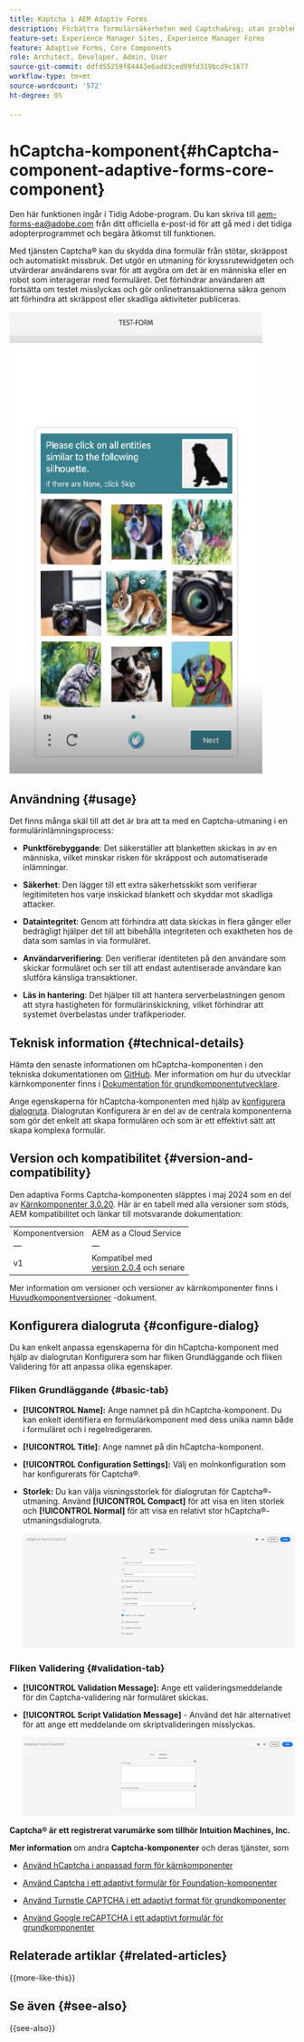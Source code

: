 ```yaml
---
title: Kaptcha i AEM Adaptiv Forms
description: Förbättra formulärsäkerheten med Captcha&reg; utan problem. Stegvisa anvisningar inifrån!
feature-set: Experience Manager Sites, Experience Manager Forms
feature: Adaptive Forms, Core Components
role: Architect, Developer, Admin, User
source-git-commit: ddfd55259f84443e6add3ced09fd319bcd9c1677
workflow-type: tm+mt
source-wordcount: '572'
ht-degree: 0%

---
```


# hCaptcha-komponent{#hCaptcha-component-adaptive-forms-core-component}

<span class="preview"> Den här funktionen ingår i Tidig Adobe-program. Du kan skriva till aem-forms-ea@adobe.com från ditt officiella e-post-id för att gå med i det tidiga adopterprogrammet och begära åtkomst till funktionen. </span>

Med tjänsten Captcha® kan du skydda dina formulär från stötar, skräppost och automatiskt missbruk. Det utgör en utmaning för kryssrutewidgeten och utvärderar användarens svar för att avgöra om det är en människa eller en robot som interagerar med formuläret. Det förhindrar användaren att fortsätta om testet misslyckas och gör onlinetransaktionerna säkra genom att förhindra att skräppost eller skadliga aktiviteter publiceras.

![hCaptcha®](/help/adaptive-forms/assets/hCaptcha-challenge.png)

## Användning {#usage}

Det finns många skäl till att det är bra att ta med en Captcha-utmaning i en formulärinlämningsprocess:

- **Punktförebyggande**: Det säkerställer att blanketten skickas in av en människa, vilket minskar risken för skräppost och automatiserade inlämningar.

- **Säkerhet**: Den lägger till ett extra säkerhetsskikt som verifierar legitimiteten hos varje inskickad blankett och skyddar mot skadliga attacker.

- **Dataintegritet**: Genom att förhindra att data skickas in flera gånger eller bedrägligt hjälper det till att bibehålla integriteten och exaktheten hos de data som samlas in via formuläret.

- **Användarverifiering**: Den verifierar identiteten på den användare som skickar formuläret och ser till att endast autentiserade användare kan slutföra känsliga transaktioner.

- **Läs in hantering**: Det hjälper till att hantera serverbelastningen genom att styra hastigheten för formulärinskickning, vilket förhindrar att systemet överbelastas under trafikperioder.

## Teknisk information {#technical-details}

Hämta den senaste informationen om hCaptcha-komponenten i den tekniska dokumentationen om [GitHub](https://github.com/adobe/aem-core-forms-components/blob/master/ui.af.apps/src/main/content/jcr_root/apps/core/fd/components/form/hCaptcha/v1/hCaptcha/README.md). Mer information om hur du utvecklar kärnkomponenter finns i [Dokumentation för grundkomponentutvecklare](/help/developing/overview.md).

Ange egenskaperna för hCaptcha-komponenten med hjälp av [konfigurera dialogruta](#configure-dialog). Dialogrutan Konfigurera är en del av de centrala komponenterna som gör det enkelt att skapa formulären och som är ett effektivt sätt att skapa komplexa formulär.

## Version och kompatibilitet {#version-and-compatibility}


Den adaptiva Forms Captcha-komponenten släpptes i maj 2024 som en del av [Kärnkomponenter 3.0.20](https://github.com/adobe/aem-core-forms-components/commit/a4cb97131ffad47137a8f5f173401128a1cf3491). Här är en tabell med alla versioner som stöds, AEM kompatibilitet och länkar till motsvarande dokumentation:

|  |  |
|---|---|
| Komponentversion | AEM as a Cloud Service |
| — | — |
| v1 | Kompatibel med<br>[version 2.0.4](/help/adaptive-forms/version.md) och senare | Kompatibel | Kompatibel |

Mer information om versioner och versioner av kärnkomponenter finns i [Huvudkomponentversioner](/help/adaptive-forms/version.md) -dokument.

## Konfigurera dialogruta {#configure-dialog}

Du kan enkelt anpassa egenskaperna för din hCaptcha-komponent med hjälp av dialogrutan Konfigurera som har fliken Grundläggande och fliken Validering för att anpassa olika egenskaper.

### Fliken Grundläggande {#basic-tab}

- **[!UICONTROL Name]:** Ange namnet på din hCaptcha-komponent. Du kan enkelt identifiera en formulärkomponent med dess unika namn både i formuläret och i regelredigeraren.
- **[!UICONTROL Title]:** Ange namnet på din hCaptcha-komponent.
- **[!UICONTROL Configuration Settings]:** Välj en molnkonfiguration som har konfigurerats för Captcha®.
- **Storlek:** Du kan välja visningsstorlek för dialogrutan för Captcha®-utmaning. Använd **[!UICONTROL Compact]** för att visa en liten storlek och **[!UICONTROL Normal]** för att visa en relativt stor hCaptcha®-utmaningsdialogruta.<!-- or **[!UICONTROL Invisible]** to validate hCaptcha&reg; without explicitly rendering the checkbox widget on the user interface. -->

  ![hCaptcha Basic Tab](/help/adaptive-forms/assets/hcaptcha-basic.png)

### Fliken Validering {#validation-tab}

- **[!UICONTROL Validation Message]:** Ange ett valideringsmeddelande för din Captcha-validering när formuläret skickas.
- **[!UICONTROL Script Validation Message]** - Använd det här alternativet för att ange ett meddelande om skriptvalideringen misslyckas.

  ![hCaptcha-valideringsflik](/help/adaptive-forms/assets/hcaptcha-validation-tab.png)

**Captcha® är ett registrerat varumärke som tillhör Intuition Machines, Inc.**

**Mer information** om andra **Captcha-komponenter** och deras tjänster, som

- [Använd hCaptcha i anpassad form för kärnkomponenter](https://experienceleague.adobe.com/en/docs/experience-manager-cloud-service/content/forms/adaptive-forms-authoring/authoring-adaptive-forms-core-components/create-an-adaptive-form-on-forms-cs/integrate-adaptive-forms-hCaptcha-core-components)

- [Använd Captcha i ett adaptivt formulär för Foundation-komponenter](https://experienceleague.adobe.com/en/docs/experience-manager-cloud-service/content/forms/adaptive-forms-authoring/authoring-adaptive-forms-foundation-components/add-components-to-an-adaptive-form/integrate-adaptive-forms-hcaptcha)

- [Använd Turnstle CAPTCHA i ett adaptivt format för grundkomponenter](https://experienceleague.adobe.com/en/docs/experience-manager-cloud-service/content/forms/adaptive-forms-authoring/authoring-adaptive-forms-foundation-components/add-components-to-an-adaptive-form/integrate-adaptive-forms-turnstile)

- [Använd Google reCAPTCHA i ett adaptivt formulär för grundkomponenter](https://experienceleague.adobe.com/en/docs/experience-manager-cloud-service/content/forms/adaptive-forms-authoring/authoring-adaptive-forms-core-components/create-an-adaptive-form-on-forms-cs/captcha-adaptive-forms-core-components)

## Relaterade artiklar {#related-articles}

{{more-like-this}}

## Se även {#see-also}

{{see-also}}
